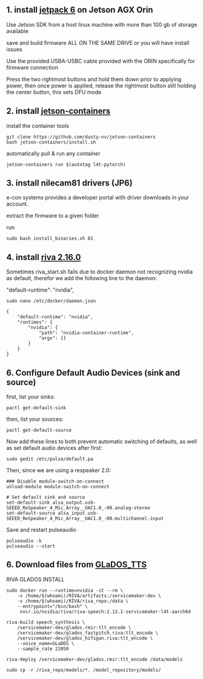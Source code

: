 ## 1. install [jetpack 6](https://developer.nvidia.com/embedded/jetpack) on Jetson AGX Orin

Use Jetson SDK from a host linux machine with more than 100 gb of storage available

save and build firmware ALL ON THE SAME DRIVE or you will have install issues

Use the provided USBA-USBC cable provided with the ORIN specifically for firmware connection

Press the two rightmost buttons and hold them down prior to applying power, then once power is applied, release the rightmost button still holding the center button, this sets DFU mode


## 2. install [jetson-containers](https://github.com/dusty-nv/jetson-containers)

install the container tools
```
git clone https://github.com/dusty-nv/jetson-containers
bash jetson-containers/install.sh
```
automatically pull & run any container
```
jetson-containers run $(autotag l4t-pytorch)
```

## 3. install nilecam81 drivers (JP6)

e-con systems provides a developer portal with driver downloads in your account.

extract the firmware to a given folder

run
```
sudo bash install_binaries.sh 81
```


## 4. install [riva 2.16.0 ](https://docs.nvidia.com/deeplearning/riva/user-guide/docs/quick-start-guide.html)

Sometimes riva_start.sh fails due to docker daemon not recognizing nvidia as default, therefor we add the following line to the daemon: 

"default-runtime": "nvidia",

```
sudo nano /etc/docker/daemon.json
```
```
{
    "default-runtime": "nvidia",
    "runtimes": {
        "nvidia": {
            "path": "nvidia-container-runtime",
            "args": []
        }
    }
}
```

## 6. Configure Default Audio Devices (sink and source)

first, list your sinks:
```
pactl get-default-sink
```
then, list your sources:
```
pactl get-default-source
```
Now add these lines to both prevent automatic switching of defaults, as well as set default audio devices after first:
```
sudo gedit /etc/pulse/default.pa
```
Then, since we are using a respeaker 2.0:
```
### Disable module-switch-on-connect
unload-module module-switch-on-connect

# Set default sink and source
set-default-sink alsa_output.usb-SEEED_ReSpeaker_4_Mic_Array__UAC1.0_-00.analog-stereo
set-default-source alsa_input.usb-SEEED_ReSpeaker_4_Mic_Array__UAC1.0_-00.multichannel-input
```
Save and restart pulseaudio
```
pulseaudio -k
pulseaudio --start
```

## 6. Download files from [GLaDOS_TTS](https://huggingface.co/DavesArmoury/GLaDOS_TTS/tree/main) 

RIVA GLADOS INSTALL
```
sudo docker run --runtime=nvidia -it --rm \
    -v /home/$(whoami)/RIVA/artifacts:/servicemaker-dev \
    -v /home/$(whoami)/RIVA/riva_repo:/data \
    --entrypoint="/bin/bash" \
     nvcr.io/nvidia/riva/riva-speech:2.13.1-servicemaker-l4t-aarch64
```
```
riva-build speech_synthesis \
    /servicemaker-dev/glados.rmir:tlt_encode \
    /servicemaker-dev/glados_fastpitch.riva:tlt_encode \
    /servicemaker-dev/glados_hifigan.riva:tlt_encode \
    --voice_name=GLaDOS \
    --sample_rate 22050
```
```
riva-deploy /servicemaker-dev/glados.rmir:tlt_encode /data/models
```
```
sudo cp -r /riva_repo/models/*. /model_repository/models/
```
